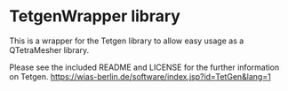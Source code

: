 <h1>TetgenWrapper library</h1>

This is a wrapper for the Tetgen library to allow
easy usage as a QTetraMesher library.

Please see the included README and LICENSE for the
further information on Tetgen.
https://wias-berlin.de/software/index.jsp?id=TetGen&lang=1

